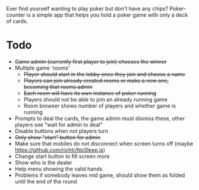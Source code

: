 Ever find yourself wanting to play poker but don't have any chips? Poker-counter is a simple app that helps you hold a poker game with only a deck of cards.

# Todo
- ~~Game admin (currently first player to join) chooses the winner~~
- Multiple game 'rooms'
  - ~~Player should start in the lobby once they join and choose a name~~
  - ~~Players can join already created rooms or make a new one, becoming that rooms admin~~
  - ~~Each room will have its own instance of poker running~~
  - Players should not be able to join an already running game
  - Room browser shows number of players and whether game is running
- Prompts to deal the cards, the game admin must dismiss these, other players see "wait for admin to deal"
- Disable buttons when not players turn
- ~~Only show "start" button for admin~~
- Make sure that mobiles do not disconnect when screen turns off (maybe https://github.com/richtr/NoSleep.js)
- Change start button to fill screen more
- Show who is the dealer
- Help menu showing the valid hands
- Problems if somebody leaves mid game, should show them as folded until the end of the round